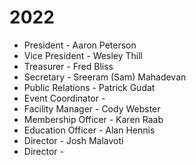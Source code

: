 # 2022



* President - Aaron Peterson
* Vice President - Wesley Thill
* Treasurer - Fred Bliss
* Secretary - Sreeram (Sam) Mahadevan
* Public Relations - Patrick Gudat
* Event Coordinator -&#x20;
* Facility Manager - Cody Webster
* Membership Officer - Karen Raab
* Education Officer - Alan Hennis
* Director - Josh Malavoti
* Director -&#x20;
